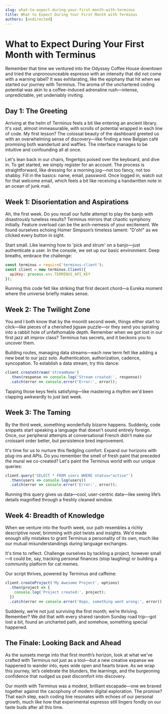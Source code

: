 ```yaml
---
slug: what-to-expect-during-your-first-month-with-terminus
title: What to Expect During Your First Month with Terminus
authors: [undirected]
---
```



# What to Expect During Your First Month with Terminus

Remember that time we ventured into the Odyssey Coffee House downtown and tried the unpronounceable espresso with an intensity that did not come with a warning label? It was exhilarating, like the epiphany that hit when we started our journey with Terminus. The aroma of the unchartered coding potential was akin to a coffee-induced adrenaline rush—intense, unpredictable, yet undeniably inviting.

## Day 1: The Greeting

Arriving at the helm of Terminus feels a bit like entering an ancient library. It's vast, almost immeasurable, with scrolls of potential wrapped in each line of code. My first lesson? The colossal beauty of the dashboard greeted us with an overwhelming sense of discovery—like finding a new Belgian café promising both wanderlust and waffles. The interface manages to be intuitive and confounding all at once.

Let's lean back in our chairs, fingertips poised over the keyboard, and dive in. To get started, we simply register for an account. The process is straightforward, like dressing for a morning jog—not too fancy, not too shabby. Fill in the basics: name, email, password. Once logged in, watch out for that welcome email, which feels a bit like receiving a handwritten note in an ocean of junk mail.

## Week 1: Disorientation and Aspirations

Ah, the first week. Do you recall our futile attempt to play the banjo with disastrously tuneless results? Terminus mirrors that chaotic symphony initially. Feature overload can be the arch-nemesis of your excitement. We found ourselves echoing Homer Simpson’s timeless lament: "D'oh!" as we clicked every button in sight.

Start small. Like learning how to 'pick and strum' on a banjo—just authenticate a user. In the console, we set up our basic environment. Deep breaths, embrace the challenge:

```javascript
const terminus = require('terminus-client');
const client = new terminus.Client({ 
  apiKey: process.env.TERMINUS_API_KEY 
});
```

Running this code felt like striking that first decent chord—a Eureka moment where the universe briefly makes sense.

## Week 2: The Twilight Zone

You and I both know that by the moonlit second week, things either start to click—like pieces of a cherished jigsaw puzzle—or they send you spiraling into a rabbit hole of unfathomable depth. Remember when we got lost in our first jazz alt improv class? Terminus has secrets, and it beckons you to uncover them.

Building routes, managing data streams—each new term felt like adding a new beat to our jazz solo. Authentication, authorization, cadence, syncopation. To establish a data stream, try this dance:

```javascript
client.createStream('streamName')
  .then(response => console.log('Stream created:', response))
  .catch(error => console.error('Error:', error));
```

Tapping those keys feels satisfying—like mastering a rhythm we'd been clapping awkwardly to just last week.

## Week 3: The Taming

By the third week, something wonderfully bizarre happens. Suddenly, code snippets start speaking a language that doesn't sound entirely foreign. Once, our peripheral attempts at conversational French didn’t make our croissant order better, but persistence bred improvement.

It's time for us to nurture this fledgling comfort. Expand our horizons with plug-ins and APIs. Do you remember the smell of fresh paint that preceded the mural we co-created? Let's paint the Terminus world with our unique queries:

```javascript
client.query('SELECT * FROM users WHERE status="active"')
  .then(users => console.log(users))
  .catch(error => console.error('Error:', error));
```

Running this query gives us data—cool, user-centric data—like seeing life’s details magnified through a freshly cleaned window.

## Week 4: Breadth of Knowledge

When we venture into the fourth week, our path resembles a richly descriptive novel, brimming with plot twists and insights. We'd made enough silly mistakes to grant Terminus a personality of its own, much like our mutual misunderstandings during language exchanges.

It's time to reflect. Challenge ourselves by tackling a project, however small—it could be, say, tracking personal finances (stop laughing) or building a community platform for cat memes.

Our script thrives, powered by Terminus and caffeine:

```javascript
client.createProject('My Awesome Project', options)
  .then(project => {
    console.log('Project created:', project);
  })
  .catch(error => console.error('Oops, something went wrong:', error));
```

Suddenly, we’re not just surviving the first month; we’re thriving. Remember? We did that with every shared random Sunday road trip—got lost a bit, found an uncharted path, and somehow, something special happened.

## The Finale: Looking Back and Ahead

As the sunsets merge into that first month’s horizon, look at what we've crafted with Terminus not just as a tool—but a new creative expanse we happened to wander into, eyes wide open and hearts brave. As we wrap this journey, let’s celebrate the blunders, the learnings, and the burgeoning confidence that nudged us past discomfort into discovery.

Our month with Terminus was a modest, brilliant escapade—one we braved together against the cacophony of modern digital exploration. The promise? That each step, each coding line resonates with echoes of our personal growth, much like how that experimental espresso still lingers fondly on our taste buds after all this time.
```
